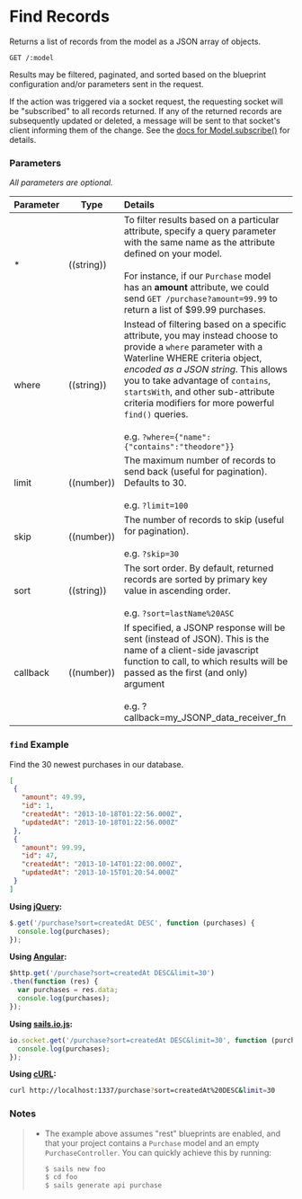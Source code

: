 # Find Records

Returns a list of records from the model as a JSON array of objects.

```
GET /:model
```

Results may be filtered, paginated, and sorted based on the blueprint configuration and/or parameters sent in the request.

If the action was triggered via a socket request, the requesting socket will be "subscribed" to all records returned.  If any of the returned records are subsequently updated or deleted, a message will be sent to that socket's client informing them of the change.  See the [docs for Model.subscribe()](https://github.com/balderdashy/sails-docs/blob/master/reference/ModelMethods.md#subscriberequestrecordscontexts) for details.


### Parameters

_All parameters are optional._

 Parameter      | Type         | Details
 -------------- | ------------ |:---------------------------------
 *              | ((string))   | To filter results based on a particular attribute, specify a query parameter with the same name as the attribute defined on your model. <br/> <br/> For instance, if our `Purchase` model has an **amount** attribute, we could send `GET /purchase?amount=99.99` to return a list of $99.99 purchases.
 where          | ((string))   | Instead of filtering based on a specific attribute, you may instead choose to provide a `where` parameter with a Waterline WHERE criteria object, _encoded as a JSON string_.  This allows you to take advantage of `contains`, `startsWith`, and other sub-attribute criteria modifiers for more powerful `find()` queries. <br/> <br/> e.g. `?where={"name":{"contains":"theodore"}}`
 limit          | ((number))   | The maximum number of records to send back (useful for pagination). Defaults to 30. <br/> <br/> e.g. `?limit=100`
 skip           | ((number))   | The number of records to skip (useful for pagination). <br/> <br/> e.g. `?skip=30`
 sort           | ((string))   | The sort order. By default, returned records are sorted by primary key value in ascending order. <br/> <br/> e.g. `?sort=lastName%20ASC`
 callback       | ((number))   | If specified, a JSONP response will be sent (instead of JSON).  This is the name of a client-side javascript function to call, to which results will be passed as the first (and only) argument <br/> <br/> e.g. ?callback=my_JSONP_data_receiver_fn



### `find` Example

Find the 30 newest purchases in our database.

```json
[
 {
   "amount": 49.99,
   "id": 1,
   "createdAt": "2013-10-18T01:22:56.000Z",
   "updatedAt": "2013-10-18T01:22:56.000Z"
 },
 {
   "amount": 99.99,
   "id": 47,
   "createdAt": "2013-10-14T01:22:00.000Z",
   "updatedAt": "2013-10-15T01:20:54.000Z"
 }
]
```

**Using [jQuery](http://jquery.com/):**

```javascript
$.get('/purchase?sort=createdAt DESC', function (purchases) {
  console.log(purchases);
});
```

**Using [Angular](https://angularjs.org/):**

```javascript
$http.get('/purchase?sort=createdAt DESC&limit=30')
.then(function (res) {
  var purchases = res.data;
  console.log(purchases);
});
```

**Using [sails.io.js](http://beta.sailsjs.org/#/documentation/reference/websockets/sails.io.js):**

```javascript
io.socket.get('/purchase?sort=createdAt DESC&limit=30', function (purchases) {
  console.log(purchases);
});
```

**Using [cURL](http://en.wikipedia.org/wiki/CURL):**

```bash
curl http://localhost:1337/purchase?sort=createdAt%20DESC&limit=30
```

### Notes

> + The example above assumes "rest" blueprints are enabled, and that your project contains a `Purchase` model and an empty `PurchaseController`.  You can quickly achieve this by running:
>
>   ```bash
>   $ sails new foo
>   $ cd foo
>   $ sails generate api purchase
>   ```

<docmeta name="uniqueID" value="Find290807">
<docmeta name="displayName" value="find where">

